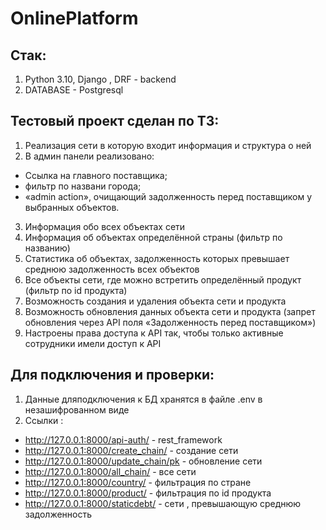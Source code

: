# OnlinePlatform

## Стак:

1. Python 3.10, Django , DRF - backend
2. DATABASE - Postgresql

## Тестовый проект сделан по ТЗ:

1. Реализация сети в которую входит информация и структура о ней
2. В админ панели реализовано:
- Ссылка на главного поставщика;
- фильтр по названи города;
- «admin action», очищающий задолженность перед поставщиком у выбранных объектов.
3.  Информация обо всех объектах сети
4. Информация об объектах определённой страны (фильтр по названию)
5. Статистика об объектах, задолженность которых превышает среднюю задолженность всех объектов
6. Все объекты сети, где можно встретить определённый продукт (фильтр по id продукта)
7. Возможность создания и удаления объекта сети и продукта
8. Возможность обновления данных объекта сети и продукта (запрет обновления через API поля «Задолженность перед поставщиком»)
9. Настроены права доступа к API так, чтобы только активные сотрудники имели доступ к API

## Для подключения и проверки:

1. Данные дляподключения к БД хранятся в файле .env в незашифрованном виде 
2. Ссылки :
- http://127.0.0.1:8000/api-auth/ - rest_framework
- http://127.0.0.1:8000/create_chain/ -  создание сети
- http://127.0.0.1:8000/update_chain/pk - обновление сети
- http://127.0.0.1:8000/all_chain/ - все сети
- http://127.0.0.1:8000/country/ - фильтрация по стране 
- http://127.0.0.1:8000/product/ - фильтрация по id продукта
- http://127.0.0.1:8000/staticdebt/ - сети , превышающую среднюю задолженность 


